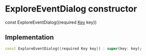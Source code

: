 


# ExploreEventDialog constructor






const
ExploreEventDialog({required [Key](https://api.flutter.dev/flutter/foundation/Key-class.html) key})





## Implementation

```dart
const ExploreEventDialog({required Key key}) : super(key: key);
```







